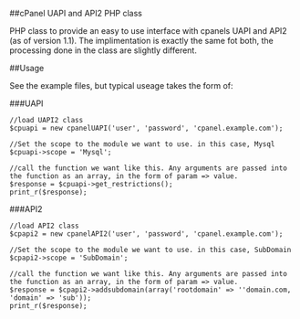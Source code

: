 ##cPanel UAPI and API2 PHP class

PHP class to provide an easy to use interface with cpanels UAPI and API2 (as of version 1.1).
The implimentation is exactly the same fot both, the processing done in the class are slightly different.

##Usage

See the example files, but typical useage takes the form of:

###UAPI
```
//load UAPI2 class
$cpuapi = new cpanelUAPI('user', 'password', 'cpanel.example.com');

//Set the scope to the module we want to use. in this case, Mysql
$cpuapi->scope = 'Mysql';

//call the function we want like this. Any arguments are passed into the function as an array, in the form of param => value.
$response = $cpuapi->get_restrictions(); 
print_r($response);
```

###API2
```
//load API2 class
$cpapi2 = new cpanelAPI2('user', 'password', 'cpanel.example.com');

//Set the scope to the module we want to use. in this case, SubDomain
$cpapi2->scope = 'SubDomain';

//call the function we want like this. Any arguments are passed into the function as an array, in the form of param => value.
$response = $cpapi2->addsubdomain(array('rootdomain' => ''domain.com, 'domain' => 'sub')); 
print_r($response);
```
